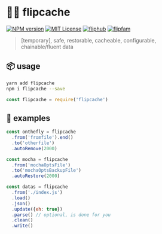 # 💾💸 flipcache


[![NPM version][flipcache-image]][flipcache-url]
[![MIT License][license-image]][license-url]
[![fliphub][gitter-badge]][gitter-url]
[![flipfam][flipfam-image]][flipfam-url]

[flipcache-image]: https://img.shields.io/npm/v/flipcache.svg
[flipcache-url]: https://npmjs.org/package/flipcache
[license-image]: http://img.shields.io/badge/license-MIT-blue.svg?style=flat
[license-url]: https://spdx.org/licenses/MIT
[gitter-badge]: https://img.shields.io/gitter/room/fliphub/pink.svg
[gitter-url]: https://gitter.im/fliphub/Lobby
[flipfam-image]: https://img.shields.io/badge/%F0%9F%8F%97%20%F0%9F%92%A0-flipfam-9659F7.svg
[flipfam-url]: https://www.npmjs.com/package/flipfam

> [temporary], safe, restorable, cacheable, configurable, chainable/fluent data

## 📦 usage
```bash
yarn add flipcache
npm i flipcache --save
```

```js
const flipcache = require('flipcache')
```

## 📘 examples

```js
const onthefly = flipcache
  .from('fromfile').end()
  .to('otherfile')
  .autoRemove(2000)
```

```js
const mocha = flipcache
  .from('mochaOptsFile')
  .to('mochaOptsBackupFile')
  .autoRestore(2000)
```

```js
const datas = flipcache
  .from('./index.js')
  .load()
  .json()
  .update({eh: true})
  .parse() // optional, is done for you
  .clean()
  .write()
```
